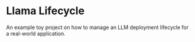 # Llama Lifecycle

An example toy project on how to manage an LLM deployment lifecycle for a real-world application. 
